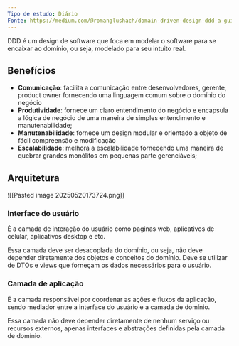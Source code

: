 ```yaml
---
Tipo de estudo: Diário
Fonte: https://medium.com/@romanglushach/domain-driven-design-ddd-a-guide-to-building-scalable-high-performance-systems-5314a7fe053c
---
```

DDD é um design de software que foca em modelar o software para se encaixar ao domínio, ou seja, modelado para seu intuito real.

## Benefícios

- **Comunicação**: facilita a comunicação entre desenvolvedores, gerente, product owner fornecendo uma linguagem comum sobre o domínio do negócio
- **Produtividade**: fornece um claro entendimento do negócio e encapsula a lógica de negócio de uma maneira de simples entendimento e manutenabilidade;
- **Manutenabilidade**: fornece um design modular e orientado a objeto de fácil compreensão e modificação
- **Escalabilidade**: melhora a escalabilidade fornecendo uma maneira de quebrar grandes monólitos em pequenas parte gerenciáveis;

## Arquitetura

![[Pasted image 20250520173724.png]]

### Interface do usuário

É a camada de interação do usuário como paginas web, aplicativos de celular, aplicativos desktop e etc.

Essa camada deve ser desacoplada do domínio, ou seja, não deve depender diretamente dos objetos e conceitos do domínio. Deve se utilizar de DTOs e views que forneçam os dados necessários para o usuário.

### Camada de aplicação

É a camada responsável por coordenar as ações e fluxos da aplicação, sendo mediador entre a interface do usuário e a camada de domínio.

Essa camada não deve depender diretamente de nenhum serviço ou recursos externos, apenas interfaces e abstrações definidas pela camada de domínio.